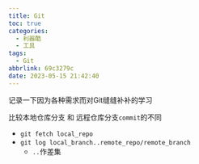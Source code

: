 ```yaml
---
title: Git
toc: true
categories:
  - 利器酷
  - 工具
tags:
  - Git
abbrlink: 69c3279c
date: 2023-05-15 21:42:40
---
```


记录一下因为各种需求而对Git缝缝补补的学习

比较本地仓库分支 和 远程仓库分支`commit`的不同
- `git fetch local_repo`
- `git log local_branch..remote_repo/remote_branch`
  - `..`作差集